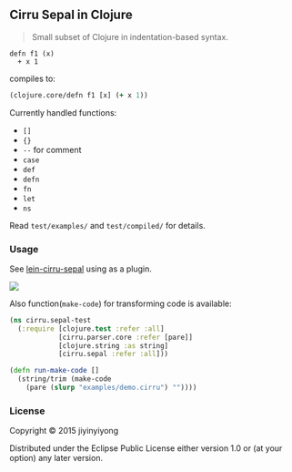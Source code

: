 
Cirru Sepal in Clojure
----

> Small subset of Clojure in indentation-based syntax.

```cirru
defn f1 (x)
  + x 1
```

compiles to:

```clojure
(clojure.core/defn f1 [x] (+ x 1))
```

Currently handled functions:

* `[]`
* `{}`
* `--` for comment
* `case`
* `def`
* `defn`
* `fn`
* `let`
* `ns`

Read `test/examples/` and `test/compiled/` for details.

### Usage

See [lein-cirru-sepal](https://github.com/Cirru/lein-cirru-sepal/) using as a plugin.

[![](https://clojars.org/cirru/sepal/latest-version.svg)](https://clojars.org/cirru/sepal)

Also function(`make-code`) for transforming code is available:

```clojure
(ns cirru.sepal-test
  (:require [clojure.test :refer :all]
            [cirru.parser.core :refer [pare]]
            [clojure.string :as string]
            [cirru.sepal :refer :all]))

(defn run-make-code []
  (string/trim (make-code
    (pare (slurp "examples/demo.cirru") ""))))
```

### License

Copyright © 2015 jiyinyiyong

Distributed under the Eclipse Public License either version 1.0 or (at
your option) any later version.

